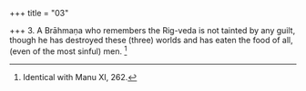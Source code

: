 +++
title = "03"

+++
3. A Brāhmaṇa who remembers the Rig-veda is not tainted by any guilt, though he has destroyed these (three) worlds and has eaten the food of all, (even of the most sinful) men. [^2] 


[^2]:  Identical with Manu XI, 262.

